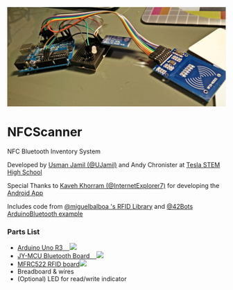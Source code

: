 <img src="https://github.com/UJamil/NFCScanner/blob/master/NFC%20Scanner%20Proto%201%20cropped.jpg">
<h1>NFCScanner</h1>
<p>NFC Bluetooth Inventory System</p>
<p>Developed by <a href="https://github.com/UJamil">Usman Jamil (@UJamil)</a> and Andy Chronister at <a href="http://www.lwsd.org/school/stem/Pages/default.aspx">Tesla STEM High School</a></p>
<p>Special Thanks to <a href="https://github.com/internetexplorer7">Kaveh Khorram (@InternetExplorer7)</a> for developing the <a href="https://github.com/InternetExplorer7/NFC-pack">Android App</a></p>
<p>Includes code from <a href="https://github.com/miguelbalboa"> @miguelbalboa 's </a> <a href="https://github.com/miguelbalboa/rfid">RFID Library</a> and <a href="https://github.com/42Bots">@42Bots <a/><a href="https://github.com/42Bots/ArduinoBluetooth/blob/master/BluetoothBlink">ArduinoBluetooth example</a></p> 
<h3>Parts List</h3>
<p>
  <ul>
    <li><a href="http://arduino.cc/en/main/arduinoBoardUno">Arduino Uno R3&nbsp;&nbsp;&nbsp;&nbsp;<img src="https://a.pololu-files.com/picture/0J6022.50.jpg"></a></li>
    <li><a href="http://reprap.org/wiki/Jy-mcu">JY-MCU Bluetooth Board&nbsp;&nbsp;&nbsp;&nbsp;<img src="http://i.ebayimg.com/00/s/MTEwMFgxMTAw/z/IvsAAOSw-jhUJ6pX/$_14.JPG"></a></li>
    <li><a href="http://www.nxp.com/documents/data_sheet/MFRC522.pdf">MFRC522 RFID board<img src="http://thumbs.ebaystatic.com/d/l96/m/m0qVsjlbR3TTk9McgueF8mg.jpg"></a></li>
    <li>Breadboard & wires</li>
    <li>(Optional) LED for read/write indicator</li>
  </ul>
</p>
